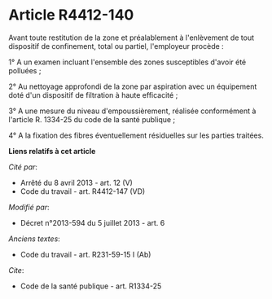 # Article R4412-140

Avant toute restitution de la zone et préalablement à l'enlèvement de tout dispositif de confinement, total ou partiel,
l'employeur procède : 

1° A un examen incluant l'ensemble des zones susceptibles d'avoir été polluées ; 

2° Au nettoyage approfondi de la zone par aspiration avec un équipement doté d'un dispositif de filtration à haute
efficacité ; 

3° A une mesure du niveau d'empoussièrement, réalisée conformément à l'article R. 1334-25 du code de la santé publique ; 

4° A la fixation des fibres éventuellement résiduelles sur les parties traitées.

**Liens relatifs à cet article**

_Cité par_:

  - Arrêté du 8 avril 2013 - art. 12 (V)
  - Code du travail - art. R4412-147 (VD)

_Modifié par_:

  - Décret n°2013-594 du 5 juillet 2013 - art. 6

_Anciens textes_:

  - Code du travail - art. R231-59-15 I (Ab)

_Cite_:

  - Code de la santé publique - art. R1334-25
